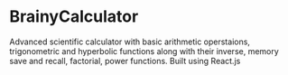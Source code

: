 # BrainyCalculator
Advanced scientific calculator with basic arithmetic operstaions, trigonometric and hyperbolic functions along with their inverse, memory save and recall, factorial, power functions. Built using React.js
